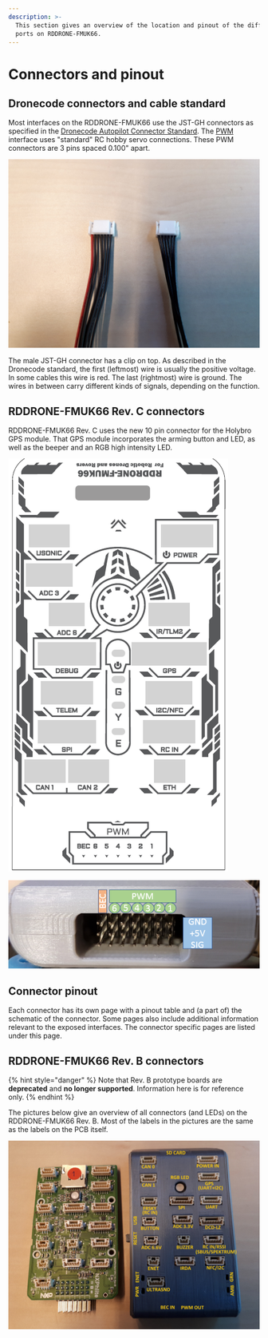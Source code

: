 ```yaml
---
description: >-
  This section gives an overview of the location and pinout of the different
  ports on RDDRONE-FMUK66.
---
```


# Connectors and pinout

## Dronecode connectors and cable standard

Most interfaces on the RDDRONE-FMUK66 use the JST-GH connectors as specified in the [Dronecode Autopilot Connector Standard](https://wiki.dronecode.org/workgroup/connectors/start). The [PWM](https://en.wikipedia.org/wiki/Pulse-width_modulation) interface uses "standard" RC hobby servo connections. These PWM connectors are 3 pins spaced 0.100" apart.

![Two different cables with JST-GH connector.](../../.gitbook/assets/cable.jpg)

The male JST-GH connector has a clip on top. As described in the Dronecode standard, the first \(leftmost\) wire is usually the positive voltage. In some cables this wire is red. The last \(rightmost\) wire is ground. The wires in between carry different kinds of signals, depending on the function.

## RDDRONE-FMUK66 Rev. C connectors

RDDRONE-FMUK66 Rev. C uses the new 10 pin connector for the Holybro GPS module. That GPS module incorporates the arming button and LED, as well as the beeper and an RGB high intensity LED.

![Port locations on the RDDRONE-FMUK66 Rev. C. ](../../.gitbook/assets/image%20%28159%29.png)

![Servorail on the bottom of the FMU. It has a BEC input and PWM outputs.](../../.gitbook/assets/PWM_ports.PNG)

## Connector pinout

Each connector has its own page with a pinout table and \(a part of\) the schematic of the connector. Some pages also include additional information relevant to the exposed interfaces. The connector specific pages are listed under this page.

## RDDRONE-FMUK66 Rev. B connectors

{% hint style="danger" %}
Note that Rev. B prototype boards are **deprecated** and **no longer supported**. Information here is for reference only.
{% endhint %}

The pictures below give an overview of all connectors \(and LEDs\) on the RDDRONE-FMUK66 Rev. B. Most of the labels in the pictures are the same as the labels on the PCB itself.

![Port locations on the RDDRONE-FMUK66 Rev. B.](../../.gitbook/assets/nxphlite-connectors.jpg)

